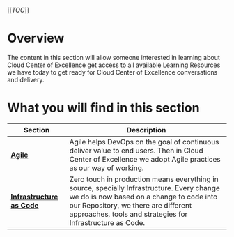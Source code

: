 [[_TOC_]]

# Overview

The content in this section will allow someone interested in learning about Cloud Center of Excellence get access to all available Learning Resources we have today to get ready for Cloud Center of Excellence conversations and delivery.

# What you will find in this section

| Section | Description
| - | -
| [**Agile**](/Learning-resources/Agile.md) | Agile helps DevOps on the goal of continuous deliver value to end users. Then in Cloud Center of Excellence we adopt Agile practices as our way of working.
| [**Infrastructure as Code**](/Learning-resources/Infrastructure-as-Code.md) | Zero touch in production means everything in source, specially Infrastructure. Every change we do is now based on a change to code into our Repository, we there are different approaches, tools and strategies for Infrastructure as Code.
